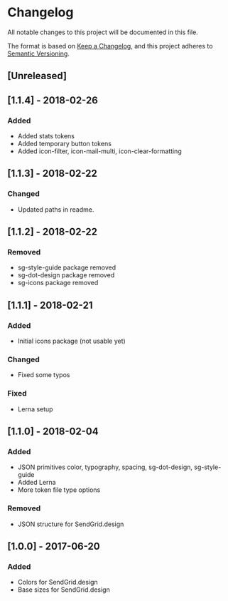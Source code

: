 # Changelog
All notable changes to this project will be documented in this file.

The format is based on [Keep a Changelog](https://keepachangelog.com/en/1.0.0/),
and this project adheres to [Semantic Versioning](https://semver.org/spec/v2.0.0.html).

## [Unreleased]

## [1.1.4] - 2018-02-26
### Added
- Added stats tokens
- Added temporary button tokens
- Added icon-filter, icon-mail-multi, icon-clear-formatting

## [1.1.3] - 2018-02-22
### Changed
- Updated paths in readme.

## [1.1.2] - 2018-02-22
### Removed
- sg-style-guide package removed
- sg-dot-design package removed
- sg-icons package removed

## [1.1.1] - 2018-02-21
### Added
- Initial icons package (not usable yet)

### Changed
- Fixed some typos

### Fixed
- Lerna setup

## [1.1.0] - 2018-02-04
### Added
- JSON primitives color, typography, spacing, sg-dot-design, sg-style-guide
- Added Lerna
- More token file type options

### Removed
- JSON structure for SendGrid.design

## [1.0.0] - 2017-06-20
### Added
- Colors for SendGrid.design
- Base sizes for SendGrid.design
